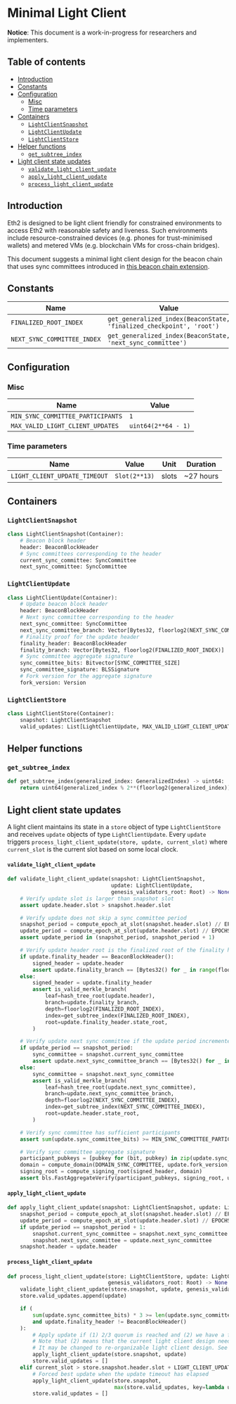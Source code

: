 # Minimal Light Client

**Notice**: This document is a work-in-progress for researchers and implementers.

## Table of contents

<!-- TOC -->
<!-- START doctoc generated TOC please keep comment here to allow auto update -->
<!-- DON'T EDIT THIS SECTION, INSTEAD RE-RUN doctoc TO UPDATE -->

- [Introduction](#introduction)
- [Constants](#constants)
- [Configuration](#configuration)
  - [Misc](#misc)
  - [Time parameters](#time-parameters)
- [Containers](#containers)
  - [`LightClientSnapshot`](#lightclientsnapshot)
  - [`LightClientUpdate`](#lightclientupdate)
  - [`LightClientStore`](#lightclientstore)
- [Helper functions](#helper-functions)
  - [`get_subtree_index`](#get_subtree_index)
- [Light client state updates](#light-client-state-updates)
    - [`validate_light_client_update`](#validate_light_client_update)
    - [`apply_light_client_update`](#apply_light_client_update)
    - [`process_light_client_update`](#process_light_client_update)

<!-- END doctoc generated TOC please keep comment here to allow auto update -->
<!-- /TOC -->

## Introduction

Eth2 is designed to be light client friendly for constrained environments to
access Eth2 with reasonable safety and liveness.
Such environments include resource-constrained devices (e.g. phones for trust-minimised wallets)
and metered VMs (e.g. blockchain VMs for cross-chain bridges).

This document suggests a minimal light client design for the beacon chain that
uses sync committees introduced in [this beacon chain extension](./beacon-chain.md).

## Constants

| Name | Value |
| - | - |
| `FINALIZED_ROOT_INDEX` | `get_generalized_index(BeaconState, 'finalized_checkpoint', 'root')` |
| `NEXT_SYNC_COMMITTEE_INDEX` | `get_generalized_index(BeaconState, 'next_sync_committee')` |

## Configuration

### Misc

| Name | Value |
| - | - |
| `MIN_SYNC_COMMITTEE_PARTICIPANTS` | `1` |
| `MAX_VALID_LIGHT_CLIENT_UPDATES` | `uint64(2**64 - 1)` |

### Time parameters

| Name | Value | Unit | Duration |
| - | - | :-: | :-: |
| `LIGHT_CLIENT_UPDATE_TIMEOUT` | `Slot(2**13)` | slots | ~27 hours |

## Containers

### `LightClientSnapshot`

```python
class LightClientSnapshot(Container):
    # Beacon block header
    header: BeaconBlockHeader
    # Sync committees corresponding to the header
    current_sync_committee: SyncCommittee
    next_sync_committee: SyncCommittee
```

### `LightClientUpdate`

```python
class LightClientUpdate(Container):
    # Update beacon block header
    header: BeaconBlockHeader
    # Next sync committee corresponding to the header
    next_sync_committee: SyncCommittee
    next_sync_committee_branch: Vector[Bytes32, floorlog2(NEXT_SYNC_COMMITTEE_INDEX)]
    # Finality proof for the update header
    finality_header: BeaconBlockHeader
    finality_branch: Vector[Bytes32, floorlog2(FINALIZED_ROOT_INDEX)]
    # Sync committee aggregate signature
    sync_committee_bits: Bitvector[SYNC_COMMITTEE_SIZE]
    sync_committee_signature: BLSSignature
    # Fork version for the aggregate signature
    fork_version: Version
```

### `LightClientStore`

```python
class LightClientStore(Container):
    snapshot: LightClientSnapshot
    valid_updates: List[LightClientUpdate, MAX_VALID_LIGHT_CLIENT_UPDATES]
```

## Helper functions

### `get_subtree_index`

```python
def get_subtree_index(generalized_index: GeneralizedIndex) -> uint64:
    return uint64(generalized_index % 2**(floorlog2(generalized_index)))
```

## Light client state updates

A light client maintains its state in a `store` object of type `LightClientStore` and receives `update` objects of type `LightClientUpdate`. Every `update` triggers `process_light_client_update(store, update, current_slot)` where `current_slot` is the current slot based on some local clock.

#### `validate_light_client_update`

```python
def validate_light_client_update(snapshot: LightClientSnapshot,
                                 update: LightClientUpdate,
                                 genesis_validators_root: Root) -> None:
    # Verify update slot is larger than snapshot slot
    assert update.header.slot > snapshot.header.slot

    # Verify update does not skip a sync committee period
    snapshot_period = compute_epoch_at_slot(snapshot.header.slot) // EPOCHS_PER_SYNC_COMMITTEE_PERIOD
    update_period = compute_epoch_at_slot(update.header.slot) // EPOCHS_PER_SYNC_COMMITTEE_PERIOD
    assert update_period in (snapshot_period, snapshot_period + 1)

    # Verify update header root is the finalized root of the finality header, if specified
    if update.finality_header == BeaconBlockHeader():
        signed_header = update.header
        assert update.finality_branch == [Bytes32() for _ in range(floorlog2(FINALIZED_ROOT_INDEX))]
    else:
        signed_header = update.finality_header
        assert is_valid_merkle_branch(
            leaf=hash_tree_root(update.header),
            branch=update.finality_branch,
            depth=floorlog2(FINALIZED_ROOT_INDEX),
            index=get_subtree_index(FINALIZED_ROOT_INDEX),
            root=update.finality_header.state_root,
        )

    # Verify update next sync committee if the update period incremented
    if update_period == snapshot_period:
        sync_committee = snapshot.current_sync_committee
        assert update.next_sync_committee_branch == [Bytes32() for _ in range(floorlog2(NEXT_SYNC_COMMITTEE_INDEX))]
    else:
        sync_committee = snapshot.next_sync_committee
        assert is_valid_merkle_branch(
            leaf=hash_tree_root(update.next_sync_committee),
            branch=update.next_sync_committee_branch,
            depth=floorlog2(NEXT_SYNC_COMMITTEE_INDEX),
            index=get_subtree_index(NEXT_SYNC_COMMITTEE_INDEX),
            root=update.header.state_root,
        )

    # Verify sync committee has sufficient participants
    assert sum(update.sync_committee_bits) >= MIN_SYNC_COMMITTEE_PARTICIPANTS

    # Verify sync committee aggregate signature
    participant_pubkeys = [pubkey for (bit, pubkey) in zip(update.sync_committee_bits, sync_committee.pubkeys) if bit]
    domain = compute_domain(DOMAIN_SYNC_COMMITTEE, update.fork_version, genesis_validators_root)
    signing_root = compute_signing_root(signed_header, domain)
    assert bls.FastAggregateVerify(participant_pubkeys, signing_root, update.sync_committee_signature)
```

#### `apply_light_client_update`

```python
def apply_light_client_update(snapshot: LightClientSnapshot, update: LightClientUpdate) -> None:
    snapshot_period = compute_epoch_at_slot(snapshot.header.slot) // EPOCHS_PER_SYNC_COMMITTEE_PERIOD
    update_period = compute_epoch_at_slot(update.header.slot) // EPOCHS_PER_SYNC_COMMITTEE_PERIOD
    if update_period == snapshot_period + 1:
        snapshot.current_sync_committee = snapshot.next_sync_committee
        snapshot.next_sync_committee = update.next_sync_committee
    snapshot.header = update.header
```

#### `process_light_client_update`

```python
def process_light_client_update(store: LightClientStore, update: LightClientUpdate, current_slot: Slot,
                                genesis_validators_root: Root) -> None:
    validate_light_client_update(store.snapshot, update, genesis_validators_root)
    store.valid_updates.append(update)

    if (
        sum(update.sync_committee_bits) * 3 >= len(update.sync_committee_bits) * 2
        and update.finality_header != BeaconBlockHeader()
    ):
        # Apply update if (1) 2/3 quorum is reached and (2) we have a finality proof.
        # Note that (2) means that the current light client design needs finality.
        # It may be changed to re-organizable light client design. See the on-going issue eth2.0-specs#2182.
        apply_light_client_update(store.snapshot, update)
        store.valid_updates = []
    elif current_slot > store.snapshot.header.slot + LIGHT_CLIENT_UPDATE_TIMEOUT:
        # Forced best update when the update timeout has elapsed
        apply_light_client_update(store.snapshot,
                                  max(store.valid_updates, key=lambda update: sum(update.sync_committee_bits)))
        store.valid_updates = []
```
